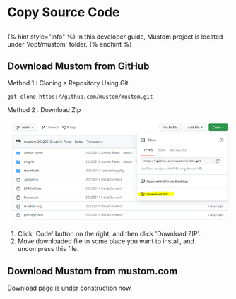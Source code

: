 # Copy Source Code

##

{% hint style="info" %}
In this developer guide, Mustom project is located under '/opt/mustom' folder.
{% endhint %}

## Download Mustom from GitHub

Method 1 : Cloning a Repository Using Git

```
git clone https://github.com/mustom/mustom.git
```

Method 2 : Download Zip

<img src="../../../.gitbook/assets/image (1).png" alt="" data-size="original">

1. Click 'Code' button on the right, and then click 'Download ZIP'.
2. Move downloaded file to some place you want to install, and uncompress this file.



## Download Mustom from mustom.com

Download page is under construction now.
